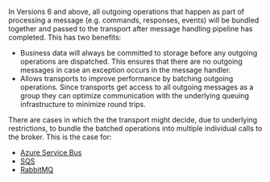 In Versions 6 and above, all outgoing operations that happen as part of processing a message (e.g. commands, responses, events) will be bundled together and passed to the transport after message handling pipeline has completed. This has two benefits:

 * Business data will always be committed to storage before any outgoing operations are dispatched. This ensures that there are no outgoing messages in case an exception occurs in the message handler.
 * Allows transports to improve performance by batching outgoing operations. Since transports get access to all outgoing messages as a group they can optimize communication with the underlying queuing infrastructure to minimize round trips.

There are cases in which the the transport might decide, due to underlying restrictions, to bundle the batched operations into multiple individual calls to the broker. 
This is the case for:
- [Azure Service Bus](/transports/azure-service-bus)
- [SQS](/transports/sqs)
- [RabbitMQ](/transports/rabbitmq)